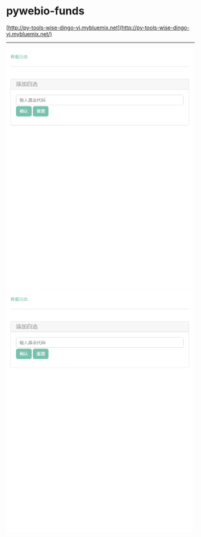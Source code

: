 # pywebio-funds

[http://py-tools-wise-dingo-vj.mybluemix.net](http://py-tools-wise-dingo-vj.mybluemix.net/)

---

<img src="https://raw.githubusercontent.com/dayerong/pywebio-funds/main/1.png" width="500" alt="help"/>
<img src="https://raw.githubusercontent.com/dayerong/pywebio-funds/main/1.png" width="500" alt="help"/>